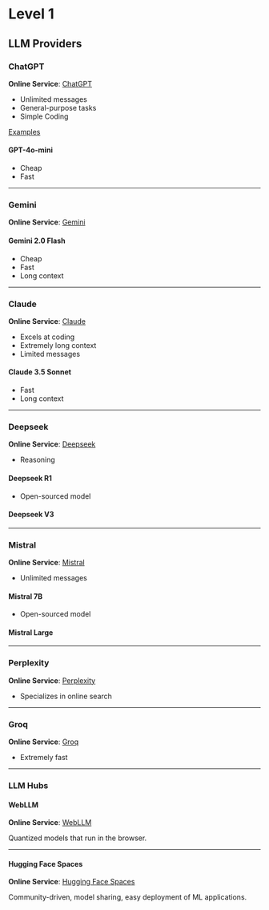 # Level 1

## LLM Providers

### ChatGPT

**Online Service**: [ChatGPT](https://chatgpt.com)

- Unlimited messages
- General-purpose tasks
- Simple Coding

[Examples](chatgpt.md)

#### GPT-4o-mini

- Cheap
- Fast

---

### Gemini  

**Online Service**: [Gemini](https://aistudio.google.com)  

#### Gemini 2.0 Flash

- Cheap
- Fast
- Long context

---

### Claude  

**Online Service**: [Claude](https://claude.ai/)

- Excels at coding
- Extremely long context
- Limited messages

#### Claude 3.5 Sonnet  

- Fast
- Long context

---

### Deepseek  

**Online Service**: [Deepseek](https://chat.deepseek.com)  

- Reasoning

#### Deepseek R1  

- Open-sourced model

#### Deepseek V3  

---

### Mistral  

**Online Service**: [Mistral](https://chat.mistral.ai/)

- Unlimited messages

#### Mistral 7B  

- Open-sourced model

#### Mistral Large

---

### Perplexity  

**Online Service**: [Perplexity](https://www.perplexity.ai/)  

- Specializes in online search

---

### Groq  

**Online Service**: [Groq](https://groq.com/)  

- Extremely fast

---

### LLM Hubs  

#### WebLLM  

**Online Service**: [WebLLM](https://chat.webllm.ai/)  

Quantized models that run in the browser.

---

#### Hugging Face Spaces  

**Online Service**: [Hugging Face Spaces](https://huggingface.co/spaces)  

Community-driven, model sharing, easy deployment of ML applications.